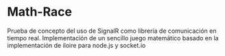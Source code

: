 Math-Race
=========

Prueba de concepto del uso de SignalR como librería de comunicación en tiempo real. Implementación de un sencillo juego matemático basado en la implementación de iloire para node.js y socket.io